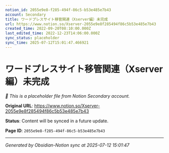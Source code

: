 ```yaml
---
notion_id: 2055e9e8-f285-494f-86c5-b53e485e7b43
account: Secondary
title: ワードプレスサイト移管関連（Xserver編）未完成
url: https://www.notion.so/Xserver-2055e9e8f285494f86c5b53e485e7b43
created_time: 2022-09-20T08:10:00.000Z
last_edited_time: 2022-12-23T14:06:00.000Z
sync_status: placeholder
sync_time: 2025-07-12T15:01:47.466921
---
```


# ワードプレスサイト移管関連（Xserver編）未完成

*🔄 This is a placeholder file from Notion Secondary account.*

**Original URL**: https://www.notion.so/Xserver-2055e9e8f285494f86c5b53e485e7b43

**Status**: Content will be synced in a future update.

**Page ID**: `2055e9e8-f285-494f-86c5-b53e485e7b43`

---

*Generated by Obsidian-Notion sync at 2025-07-12 15:01:47*
